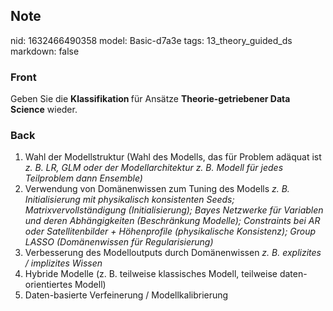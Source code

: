 ## Note
nid: 1632466490358
model: Basic-d7a3e
tags: 13_theory_guided_ds
markdown: false

### Front
Geben Sie die <b>Klassifikation </b>für Ansätze <b>Theorie-getriebener Data Science</b> wieder.

### Back
<div>
  <ol>
    <li>Wahl der Modellstruktur (Wahl des Modells, das für Problem
    adäquat ist <i>z. B. LR, GLM oder der Modellarchitektur z. B.
    Modell für jedes Teilproblem dann Ensemble)</i>
    <li>Verwendung von Domänenwissen zum Tuning des Modells <i>z.
    B. Initialisierung mit physikalisch konsistenten Seeds;
    Matrixvervollständigung (Initialisierung); Bayes Netzwerke für
    Variablen und deren Abhängigkeiten (Beschränkung Modelle);
    Constraints bei AR oder Satellitenbilder + Höhenprofile
    (physikalische Konsistenz); Group LASSO (Domänenwissen für
    Regularisierung)</i>
    <li>Verbesserung des Modelloutputs durch Domänenwissen <i>z. B.
    explizites / implizites Wissen</i>
    <li>Hybride Modelle (z. B. teilweise klassisches Modell,
    teilweise daten-orientiertes Modell)
    <li>Daten-basierte Verfeinerung / Modellkalibrierung
  </ol>
</div>
